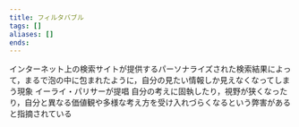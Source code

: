 ```yaml
---
title: フィルタバブル
tags: []
aliases: []
ends: 
---
```


インターネット上の検索サイトが提供するパーソナライズされた検索結果によって，まるで泡の中に包まれたように，自分の見たい情報しか見えなくなってしまう現象
イーライ・パリサーが提唱
自分の考えに固執したり，視野が狭くなったり，自分と異なる価値観や多様な考え方を受け入れづらくなるという弊害があると指摘されている